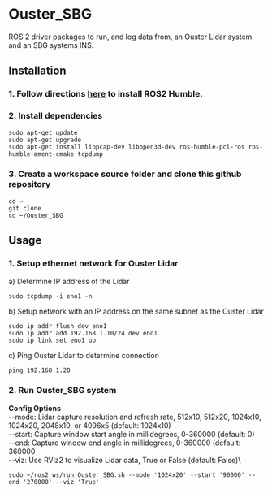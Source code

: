 # Ouster_SBG
ROS 2 driver packages to run, and log data from, an Ouster Lidar system and an SBG systems INS.

## Installation
### 1. Follow directions [here](https://docs.ros.org/en/humble/Installation.html) to install ROS2 Humble.
### 2. Install dependencies
```
sudo apt-get update
sudo apt-get upgrade
sudo apt-get install libpcap-dev libopen3d-dev ros-humble-pcl-ros ros-humble-ament-cmake tcpdump
```
### 3. Create a workspace source folder and clone this github repository
```
cd ~
git clone
cd ~/Ouster_SBG
```
## Usage
### 1. Setup ethernet network for Ouster Lidar
a) Determine IP address of the Lidar
```
sudo tcpdump -i eno1 -n
```
b) Setup network with an IP address on the same subnet as the Ouster Lidar
```
sudo ip addr flush dev eno1
sudo ip addr add 192.168.1.10/24 dev eno1
sudo ip link set eno1 up
```
c) Ping Ouster Lidar to determine connection
```
ping 192.168.1.20
```
### 2. Run Ouster_SBG system
**Config Options**\
--mode: Lidar capture resolution and refresh rate, 512x10, 512x20, 1024x10, 1024x20, 2048x10, or 4096x5 (default: 1024x10)\
--start: Capture window start angle in millidegrees, 0-360000 (default: 0)\
--end: Capture window end angle in millidegrees, 0-360000 (default: 360000\
--viz: Use RViz2 to visualize Lidar data, True or False (default: False)\
```
sudo ~/ros2_ws/run_Ouster_SBG.sh --mode '1024x20' --start '90000' --end '270000' --viz 'True'
```
